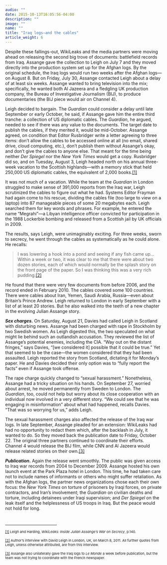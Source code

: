 ```yaml
---
audio: ""
date: 2015-10-13T16:05:56-04:00
description: ""
image: ""
name: ""
title: "Iraq logs—and the cables"
article_weight: 6
---
```


<p>
	Despite these fallings-out, WikiLeaks and the media partners were moving ahead on releasing the second big trove of documents: battlefield records from Iraq. Assange gave the collection to Leigh on July 7 and they moved directly into the production system set up for the Afghan logs. By the original schedule, the Iraq logs would run two weeks after the Afghan logs&mdash;on August 8. But on Friday, July 30, Assange contacted Leigh about a delay of at least six weeks. Assange wanted to bring television into the mix; specifically, he wanted both Al Jazeera and a fledgling UK production company, the Bureau of Investigative Journalism (BIJ), to produce documentaries (the BIJ piece would air on Channel 4).</p>
<p>
	Leigh decided to bargain. The <em>Guardian</em> could consider a delay until late September or early October, he said, if Assange gave him the entire third tranche: a collection of US diplomatic cables. The <em>Guardian</em>, he argued, needed to see if there was any value to the documents. The target date to publish the cables, if they merited it, would be mid-October. Assange agreed, on condition that Editor Rusbridger write a letter agreeing to three items: don&rsquo;t allow the cables to be accessed online at all (no email, shared drive, cloud computing, etc.), don&rsquo;t publish them without Assange&rsquo;s okay, and don&rsquo;t give the cables to anyone else. That meant for the time being neither <em>Der Spiegel</em> nor the <em>New York Times</em> would get a copy. Rusbridger did so, and on Tuesday, August 3, Leigh headed north on his annual three-week vacation to the Scottish highlands&mdash;with a memory stick that held 250,000 US diplomatic cables, the equivalent of 2,000 books.<a href="case_id_70_id_630.html#_ftn1" name="_ftnref1" title="">[1]</a></p>
<p>
	It was not much of a vacation. While the team at the <em>Guardian</em> in London struggled to make sense of 391,000 reports from the Iraq war, Leigh scrutinized the cables to figure out what he had. Systems Editor Frayman had again come to his rescue, dividing the cables file (too large to view on a laptop) into 87 manageable pieces of some 20 megabytes each. Leigh searched them for key words and phrases. For example, he entered the name &ldquo;Megrahi&rdquo;&mdash;a Libyan intelligence officer convicted for participation in the 1988 Lockerbie bombing and released from a Scottish jail by UK officials in 2009.</p>
<p>
	The results, says Leigh, were unimaginably exciting. For three weeks, sworn to secrecy, he went through the cables as systematically as he could alone. He recalls:</p>
<blockquote>
	<p>
		I was lowering a hook into a pond and seeing if any fish came up&hellip; Within a week or two, it was clear to me that there were about two dozen stories, each of which would normally be the splash story on the front page of the paper. So I was thinking this was a very rich pudding.<a href="case_id_70_id_630.html#_ftn2" name="_ftnref2" title="">[2]</a></p>
</blockquote>
<p>
	He found that there were very few documents from before 2006, and the record ended in February 2010. The cables covered some 100 countries. There were cables about Iran, Yemen, Saudi Arabia, Russia&mdash;even about Britain&rsquo;s Prince Andrew. Leigh returned to London in early September with a list of at least 20 stories. But he also walked into the teeth of a new chapter in the evolving Julian Assange story.</p>
<p>
	<strong><em>Sex charges.</em></strong> On Saturday, August 21, Davies had called Leigh in Scotland with disturbing news. Assange had been charged with rape in Stockholm by two Swedish women. As Leigh digested this, the two speculated on what might lie behind such an outlandish accusation. They reviewed the list of Assange&rsquo;s potential enemies, including the CIA. &ldquo;Way out on the distant fringes,&rdquo; says Davies, &ldquo;[we considered it] possible that it could be true.&rdquo; Yet that seemed to be the case&mdash;the women considered that they had been assaulted. Leigh reported the story from Scotland, dictating it for Monday&rsquo;s paper. He and Davies decided their only option was to &ldquo;fully report the facts&rdquo; even if Assange took offense.</p>
<p>
	The rape charge quickly changed to &ldquo;sexual harassment.&rdquo; Nonetheless, Assange had a tricky situation on his hands. On September 27, worried about arrest, he moved permanently from Sweden to London. The <em>Guardian</em>, too, could not help but worry about its close cooperation with an individual now involved in a very different story. &ldquo;We could see that he was engaging in misinformation&rdquo; about what had happened, recalls Davies. &ldquo;That was so worrying for us,&rdquo; adds Leigh.</p>
<p>
	The sexual harassment charges also affected the release of the Iraq war logs. In late September, Assange pleaded for an extension: WikiLeaks had had no opportunity to redact them which, after the backlash in July, it wanted to do. So they moved back the publication date to Friday, October 22. The original three partners continued to coordinate their efforts. Channel 4 would release the BIJ film, while CNN and Al Jazeera would release related stories on their own.<a href="case_id_70_id_630.html#_ftn3" name="_ftnref3" title="">[3]</a></p>
<p>
	<strong><em>Publication</em>.</strong> Again the release went smoothly. The public was given access to Iraq war records from 2004 to December 2009. Assange hosted his own launch event at the Park Plaza hotel in London. This time, he had taken care not to include names of informants or others who might suffer retaliation. As with the Afghan logs, the partner news organizations chose each their own focus: the <em>New York Times</em> on torture of prisoners by Iraqi forces, on private contractors, and Iran&rsquo;s involvement; the <em>Guardian</em> on civilian deaths and torture, including detainees under Iraqi supervision; and <em>Der Spiegel</em> on the leak itself and the helplessness of US troops in Iraq. But the peace would not hold for long.</p>
<div>
	<br clear="all" />
	<hr align="left" size="1" width="33%" />
	<div id="ftn1">
		<p>
			<span style="font-size: 11px;"><a href="case_id_70_id_630.html#_ftnref1" name="_ftn1" title="">[1]</a> Leigh and Harding, <em>WikiLeaks: Inside Julian Assange&rsquo;s War on Secrecy</em>, p.140.</span></p>
	</div>
	<div id="ftn2">
		<p>
			<span style="font-size: 11px;"><a href="case_id_70_id_630.html#_ftnref2" name="_ftn2" title="">[2]</a> Author&rsquo;s interview with David Leigh in London, UK, on March 8, 2011. All further quotes from Leigh, unless otherwise attributed, are from this interview.</span></p>
	</div>
	<div id="ftn3">
		<p>
			<span style="font-size: 11px;"><a href="case_id_70_id_630.html#_ftnref3" name="_ftn3" title="">[3]</a> Assange also unilaterally gave the Iraq logs to <em>Le Monde</em> a week before publication, but the team was not trying to coordinate with the French newspaper.</span></p>
	</div>
</div>
</div>

